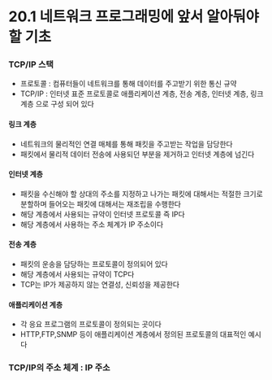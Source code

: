 # 20.1 네트워크 프로그래밍에 앞서 알아둬야 할 기초
### TCP/IP 스택
* 프로토콜 : 컴퓨터들이 네트워크를 통해 데이터를 주고받기 위한 통신 규약
* TCP/IP : 인터넷 표준 프로토콜로 애플리케이션 계층, 전송 계층, 인터넷 계층, 링크 계층 으로 구성 되어 있다
  
#### 링크 계층
* 네트워크의 물리적인 연결 매체를 통해 패킷을 주고받는 작업을 담당한다
* 패킷에서 물리적 데이터 전송에 사용되던 부분을 제거하고 인터넷 계층에 넘긴다
  
 #### 인터넷 계층
* 패킷을 수신해야 할 상대의 주소를 지정하고 나가는 패킷에 대해서는 적절한 크기로 분할하며 들어오는 패킷에 대해서는 재조립을 수행한다
* 해당 계층에서 사용되는 규약이 인터넷 프로토콜 즉 IP다
* 해당 계층에서 사용하는 주소 체계가 IP 주소이다
  
#### 전송 계층
* 패킷의 운송을 담당하는 프로토콜이 정의되어 있다
* 해당 계층에서 사용되는 규약이 TCP다
* TCP는 IP가 제공하지 않는 연결성, 신뢰성을 제공한다
  
#### 애플리케이션 계층
* 각 응요 프로그램의 프로토콜이 정의되는 곳이다
* HTTP,FTP,SNMP 등이 애플리케이션 계층에서 정의된 프로토콜의 대표적인 예시다


### TCP/IP의 주소 체계  :  IP 주소
  

